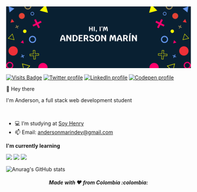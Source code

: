 ![Banner Anderson](/Images/Banner.jpg)

[![Visits Badge](https://badges.pufler.dev/visits/anmarinur/anmarinur?labelColor=082032)](https://badges.pufler.dev)
[![Twitter profile](https://img.shields.io/badge/Twitter-Profile-informational?style=flat&logo=twitter&logoColor=white&color=1CA2F1&labelColor=082032)](https://twitter.com/anmarinur_dev)
[![LinkedIn profile](https://img.shields.io/badge/LinkedIn-Profile-informational?style=flat&logo=linkedin&logoColor=white&color=0D76A8&labelColor=082032)](https://www.linkedin.com/in/andersonmarindev/)
[![Codepen profile](https://img.shields.io/badge/Codepen-Profile-informational?style=flat&logo=codepen&logoColor=white&color=000000&labelColor=082032)](https://codepen.io/anmarinur)

<p>👋 Hey there</p>

<p>I'm Anderson, a full stack web development student</p>

<br>

- 💻 I’m studying at <a href="https://github.com/soyHenry">Soy Henry</a>
- 📫 Email: andersonmarindev@gmail.com

<b><p size=18>I'm currently learning</p></b>

<img src="https://img.shields.io/badge/HTML5-E34F26?style=for-the-badge&logo=html5&logoColor=white"> <img src="https://img.shields.io/badge/CSS3-1572B6?style=for-the-badge&logo=css3&logoColor=white"> <img src="https://img.shields.io/badge/JavaScript-F7DF1E?style=for-the-badge&logo=javascript&logoColor=black">

![Anurag's GitHub stats](https://github-readme-stats.vercel.app/api?username=anmarinur&show_icons=true)
      
<h5 align= "center">Made with ❤️ from Colombia :colombia:</h5>
      
    

<!-- página para los favicons https://dev.to/envoy_/150-badges-for-github-pnk -->
<!-- página para badges-->

